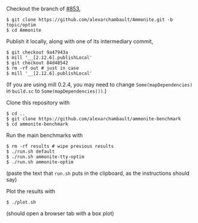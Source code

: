 Checkout the branch of [#853](https://github.com/lihaoyi/Ammonite/pull/853),
```
$ git clone https://github.com/alexarchambault/Ammonite.git -b topic/optim
$ cd Ammonite
```

Publish it locally, along with one of its intermediary commit,
```
$ git checkout 9a47943a
$ mill '__[2.12.6].publishLocal'
$ git checkout 84d48542
$ rm -rf out # just in case
$ mill '__[2.12.6].publishLocal'
```

(If you are using mill 0.2.4, you may need to change `Some(mapDependencies)` in `build.sc` to `Some(mapDependencies())`.)

Clone this repository with
```
$ cd ..
$ git clone https://github.com/alexarchambault/ammonite-benchmark
$ cd ammonite-benchmark
```

Run the main benchmarks with
```
$ rm -rf results # wipe previous results
$ ./run.sh default
$ ./run.sh ammonite-tty-optim
$ ./run.sh ammonite-optim
```

(paste the text that `run.sh` puts in the clipboard, as the instructions should say)

Plot the results with
```
$ ./plot.sh
```
(should open a browser tab with a box plot)
